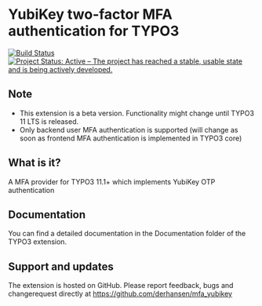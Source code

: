 YubiKey two-factor MFA authentication for TYPO3
===============================================

[![Build Status](https://github.com/derhansen/mfa_yubikey/workflows/CI/badge.svg?branch=master)](https://github.com/derhansen/mfa_yubikey/actions)
[![Project Status: Active – The project has reached a stable, usable state and is being actively developed.](https://www.repostatus.org/badges/latest/active.svg)](https://www.repostatus.org/#active)

## Note

* This extension is a beta version. Functionality might change until TYPO3 11 LTS is released.
* Only backend user MFA authentication is supported (will change as soon as frontend MFA authentication is implemented in TYPO3 core)

## What is it?

A MFA provider for TYPO3 11.1+ which implements YubiKey OTP authentication

## Documentation

You can find a detailed documentation in the Documentation folder of the TYPO3 extension.

## Support and updates

The extension is hosted on GitHub. Please report feedback, bugs and changerequest directly at https://github.com/derhansen/mfa_yubikey
